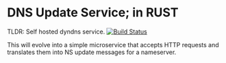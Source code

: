 DNS Update Service; in RUST
===========================

TLDR: Self hosted dyndns service.
[![Build Status](https://travis-ci.org/jbornschein/dusr.svg?branch=master)](https://travis-ci.org/jbornschein/dusr)

This will evolve into a simple microservice that accepts 
HTTP requests and translates them into NS update messages 
for a nameserver. 
